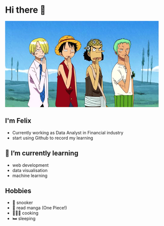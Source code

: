 # Hi there 👋

![](https://github.com/davidjin7/davidjin7/blob/main/one_piece%20gif.gif)

## I'm Felix 
  - Currently working as Data Analyst in Financial industry
  - start using Github to record my learning 

## 🌱 I’m currently learning              
  - web development
  - data visualisation
  - machine learning 

## Hobbies 
  - 🎱 snooker
  - 📙 read manga (One Piece!) 
  - 👨🏻‍🍳 cooking
  - 🛏 sleeping
    
    


